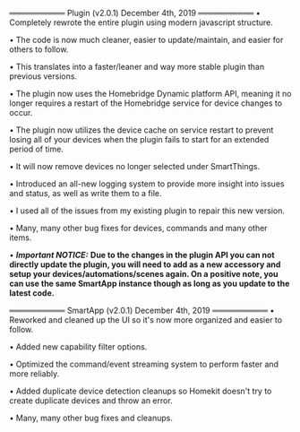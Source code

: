  ══════════
   Plugin (v2.0.1)
   December 4th, 2019
 ══════════
• Completely rewrote the entire plugin using modern javascript structure.

• The code is now much cleaner,  easier to update/maintain, and easier for others to follow.

• This translates into a  faster/leaner and way more stable plugin than previous versions.

• The plugin now uses the Homebridge Dynamic platform API, meaning it no longer requires a restart of the Homebridge service for device changes to occur.

• The plugin now utilizes the device cache on service restart to prevent losing all of your devices when the plugin fails to start for an extended period of time.

• It will now remove devices no longer selected under SmartThings.

• Introduced an all-new logging system to provide more insight into issues and status, as well as write them to a file.

• I used all of the issues from my existing plugin to repair this new version.

• Many, many other bug fixes for devices, commands and many other items.

• ***Important NOTICE:***
**Due to the changes in the plugin API you can not directly update the plugin, you will need to add as a new accessory and setup your devices/automations/scenes again.
On a positive note, you can use the same SmartApp instance though as long as you update to the latest code.**

 ══════════
   SmartApp (v2.0.1)
   December 4th, 2019
 ══════════
• Reworked and cleaned up the UI so it's now more organized and easier to follow.

• Added new capability filter options.

• Optimized the command/event streaming system to perform faster and more reliably.

• Added duplicate device detection cleanups so Homekit doesn't try to create duplicate devices and throw an error.

• Many, many other bug fixes and cleanups.
